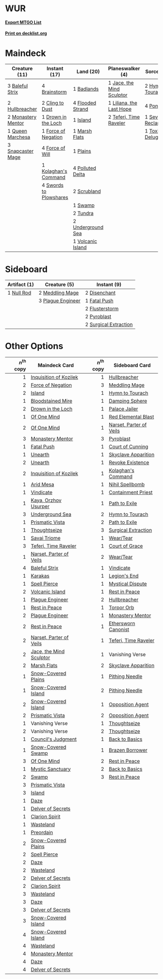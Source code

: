 # WUR

#### [Export MTGO List](../collection/WUR/WUR.txt)
#### [Print on decklist.org](http://decklist.org/?deckmain=1%09Badlands%0A3%09Baleful%20Strix%0A4%09Brainstorm%0A2%09Cling%20to%20Dust%0A1%09Drown%20in%20the%20Loch%0A4%09Flooded%20Strand%0A1%09Force%20of%20Negation%0A4%09Force%20of%20Will%0A2%09Hullbreacher%0A2%09Hymn%20to%20Tourach%0A1%09Island%0A1%09Jace,%20the%20Mind%20Sculptor%0A1%09Kolaghan's%20Command%0A1%09Liliana,%20the%20Last%20Hope%0A1%09Marsh%20Flats%0A2%09Monastery%20Mentor%0A1%09Plains%0A4%09Polluted%20Delta%0A4%09Ponder%0A1%09Queen%20Marchesa%0A2%09Scrubland%0A1%09Sevinne's%20Reclamation%0A3%09Snapcaster%20Mage%0A1%09Swamp%0A4%09Swords%20to%20Plowshares%0A2%09Teferi,%20Time%20Raveler%0A1%09Toxic%20Deluge%0A2%09Tundra%0A2%09Underground%20Sea%0A1%09Volcanic%20Island&deckside=2%09Disenchant%0A1%09Fatal%20Push%0A2%09Flusterstorm%0A2%09Meddling%20Mage%0A1%09Null%20Rod%0A3%09Plague%20Engineer%0A2%09Pyroblast%0A2%09Surgical%20Extraction)
# Maindeck

|                                        Creature (11)                                        |                                         Instant (17)                                          |                                         Land (20)                                         |                                          Planeswalker (4)                                          |                                           Sorcery (8)                                            |
|---------------------------------------------------------------------------------------------|-----------------------------------------------------------------------------------------------|-------------------------------------------------------------------------------------------|----------------------------------------------------------------------------------------------------|--------------------------------------------------------------------------------------------------|
|3 [Baleful Strix](http://gatherer.wizards.com/Pages/Card/Details.aspx?multiverseid=376260)   |4 [Brainstorm](http://gatherer.wizards.com/Pages/Card/Details.aspx?multiverseid=3897)          |1 [Badlands](http://gatherer.wizards.com/Pages/Card/Details.aspx?multiverseid=878)         |1 [Jace, the Mind Sculptor](http://gatherer.wizards.com/Pages/Card/Details.aspx?multiverseid=442051)|2 [Hymn to Tourach](http://gatherer.wizards.com/Pages/Card/Details.aspx?multiverseid=413634)      |
|2 [Hullbreacher](http://gatherer.wizards.com/Pages/Card/Details.aspx?multiverseid=502308)    |2 [Cling to Dust](http://gatherer.wizards.com/Pages/Card/Details.aspx?multiverseid=476338)     |4 [Flooded Strand](http://gatherer.wizards.com/Pages/Card/Details.aspx?multiverseid=405098)|1 [Liliana, the Last Hope](http://gatherer.wizards.com/Pages/Card/Details.aspx?multiverseid=414388) |4 [Ponder](http://gatherer.wizards.com/Pages/Card/Details.aspx?multiverseid=451051)               |
|2 [Monastery Mentor](http://gatherer.wizards.com/Pages/Card/Details.aspx?multiverseid=391883)|1 [Drown in the Loch](http://gatherer.wizards.com/Pages/Card/Details.aspx?multiverseid=473150) |1 [Island](http://gatherer.wizards.com/Pages/Card/Details.aspx?multiverseid=439857)        |2 [Teferi, Time Raveler](http://gatherer.wizards.com/Pages/Card/Details.aspx?multiverseid=461148)   |1 [Sevinne's Reclamation](http://gatherer.wizards.com/Pages/Card/Details.aspx?multiverseid=470551)|
|1 [Queen Marchesa](http://gatherer.wizards.com/Pages/Card/Details.aspx?multiverseid=416835)  |1 [Force of Negation](http://gatherer.wizards.com/Pages/Card/Details.aspx?multiverseid=464001) |1 [Marsh Flats](http://gatherer.wizards.com/Pages/Card/Details.aspx?multiverseid=405101)   |                                                                                                    |1 [Toxic Deluge](http://gatherer.wizards.com/Pages/Card/Details.aspx?multiverseid=376559)         |
|3 [Snapcaster Mage](http://gatherer.wizards.com/Pages/Card/Details.aspx?multiverseid=227676) |4 [Force of Will](http://gatherer.wizards.com/Pages/Card/Details.aspx?multiverseid=3107)       |1 [Plains](http://gatherer.wizards.com/Pages/Card/Details.aspx?multiverseid=439856)        |                                                                                                    |                                                                                                  |
|                                                                                             |1 [Kolaghan's Command](http://gatherer.wizards.com/Pages/Card/Details.aspx?multiverseid=394613)|4 [Polluted Delta](http://gatherer.wizards.com/Pages/Card/Details.aspx?multiverseid=405104)|                                                                                                    |                                                                                                  |
|                                                                                             |4 [Swords to Plowshares](http://gatherer.wizards.com/Pages/Card/Details.aspx?multiverseid=869) |2 [Scrubland](http://gatherer.wizards.com/Pages/Card/Details.aspx?multiverseid=882)        |                                                                                                    |                                                                                                  |
|                                                                                             |                                                                                               |1 [Swamp](http://gatherer.wizards.com/Pages/Card/Details.aspx?multiverseid=439858)         |                                                                                                    |                                                                                                  |
|                                                                                             |                                                                                               |2 [Tundra](http://gatherer.wizards.com/Pages/Card/Details.aspx?multiverseid=885)           |                                                                                                    |                                                                                                  |
|                                                                                             |                                                                                               |2 [Underground Sea](http://gatherer.wizards.com/Pages/Card/Details.aspx?multiverseid=886)  |                                                                                                    |                                                                                                  |
|                                                                                             |                                                                                               |1 [Volcanic Island](http://gatherer.wizards.com/Pages/Card/Details.aspx?multiverseid=887)  |                                                                                                    |                                                                                                  |


# Sideboard

|                                    Artifact (1)                                     |                                        Creature (5)                                        |                                          Instant (9)                                           |
|-------------------------------------------------------------------------------------|--------------------------------------------------------------------------------------------|------------------------------------------------------------------------------------------------|
|1 [Null Rod](http://gatherer.wizards.com/Pages/Card/Details.aspx?multiverseid=383034)|2 [Meddling Mage](http://gatherer.wizards.com/Pages/Card/Details.aspx?multiverseid=179547)  |2 [Disenchant](http://gatherer.wizards.com/Pages/Card/Details.aspx?multiverseid=847)            |
|                                                                                     |3 [Plague Engineer](http://gatherer.wizards.com/Pages/Card/Details.aspx?multiverseid=464049)|1 [Fatal Push](http://gatherer.wizards.com/Pages/Card/Details.aspx?multiverseid=423724)         |
|                                                                                     |                                                                                            |2 [Flusterstorm](http://gatherer.wizards.com/Pages/Card/Details.aspx?multiverseid=228255)       |
|                                                                                     |                                                                                            |2 [Pyroblast](http://gatherer.wizards.com/Pages/Card/Details.aspx?multiverseid=4083)            |
|                                                                                     |                                                                                            |2 [Surgical Extraction](http://gatherer.wizards.com/Pages/Card/Details.aspx?multiverseid=397706)|


# Other Options

|*n*<sup>th</sup> copy|                                          Maindeck Card                                           |*n*<sup>th</sup> copy|                                          Sideboard Card                                          |
|--------------------:|--------------------------------------------------------------------------------------------------|--------------------:|--------------------------------------------------------------------------------------------------|
|                    1|[Inquisition of Kozilek](http://gatherer.wizards.com/Pages/Card/Details.aspx?multiverseid=416897) |                    1|[Hullbreacher](http://gatherer.wizards.com/Pages/Card/Details.aspx?multiverseid=502308)           |
|                    2|[Force of Negation](http://gatherer.wizards.com/Pages/Card/Details.aspx?multiverseid=464001)      |                    3|[Meddling Mage](http://gatherer.wizards.com/Pages/Card/Details.aspx?multiverseid=179547)          |
|                    2|[Island](http://gatherer.wizards.com/Pages/Card/Details.aspx?multiverseid=439857)                 |                    1|[Hymn to Tourach](http://gatherer.wizards.com/Pages/Card/Details.aspx?multiverseid=413634)        |
|                    1|[Bloodstained Mire](http://gatherer.wizards.com/Pages/Card/Details.aspx?multiverseid=405094)      |                    1|[Damping Sphere](http://gatherer.wizards.com/Pages/Card/Details.aspx?multiverseid=443101)         |
|                    2|[Drown in the Loch](http://gatherer.wizards.com/Pages/Card/Details.aspx?multiverseid=473150)      |                    1|[Palace Jailer](http://gatherer.wizards.com/Pages/Card/Details.aspx?multiverseid=416775)          |
|                    1|[Of One Mind](http://gatherer.wizards.com/Pages/Card/Details.aspx?multiverseid=479580)            |                    1|[Red Elemental Blast](http://gatherer.wizards.com/Pages/Card/Details.aspx?multiverseid=814)       |
|                    2|[Of One Mind](http://gatherer.wizards.com/Pages/Card/Details.aspx?multiverseid=479580)            |                    1|[Narset, Parter of Veils](http://gatherer.wizards.com/Pages/Card/Details.aspx?multiverseid=460988)|
|                    3|[Monastery Mentor](http://gatherer.wizards.com/Pages/Card/Details.aspx?multiverseid=391883)       |                    3|[Pyroblast](http://gatherer.wizards.com/Pages/Card/Details.aspx?multiverseid=4083)                |
|                    1|[Fatal Push](http://gatherer.wizards.com/Pages/Card/Details.aspx?multiverseid=423724)             |                    1|[Court of Cunning](http://gatherer.wizards.com/Pages/Card/Details.aspx?multiverseid=497583)       |
|                    1|[Unearth](http://gatherer.wizards.com/Pages/Card/Details.aspx?multiverseid=442102)                |                    1|[Skyclave Apparition](http://gatherer.wizards.com/Pages/Card/Details.aspx?multiverseid=495603)    |
|                    2|[Unearth](http://gatherer.wizards.com/Pages/Card/Details.aspx?multiverseid=442102)                |                    1|[Revoke Existence](http://gatherer.wizards.com/Pages/Card/Details.aspx?multiverseid=378397)       |
|                    2|[Inquisition of Kozilek](http://gatherer.wizards.com/Pages/Card/Details.aspx?multiverseid=416897) |                    1|[Kolaghan's Command](http://gatherer.wizards.com/Pages/Card/Details.aspx?multiverseid=394613)     |
|                    1|[Arid Mesa](http://gatherer.wizards.com/Pages/Card/Details.aspx?multiverseid=405092)              |                    1|[Nihil Spellbomb](http://gatherer.wizards.com/Pages/Card/Details.aspx?multiverseid=442215)        |
|                    1|[Vindicate](http://gatherer.wizards.com/Pages/Card/Details.aspx?multiverseid=442208)              |                    1|[Containment Priest](http://gatherer.wizards.com/Pages/Card/Details.aspx?multiverseid=389470)     |
|                    1|[Kaya, Orzhov Usurper](http://gatherer.wizards.com/Pages/Card/Details.aspx?multiverseid=460129)   |                    1|[Path to Exile](http://gatherer.wizards.com/Pages/Card/Details.aspx?multiverseid=220511)          |
|                    3|[Underground Sea](http://gatherer.wizards.com/Pages/Card/Details.aspx?multiverseid=886)           |                    2|[Hymn to Tourach](http://gatherer.wizards.com/Pages/Card/Details.aspx?multiverseid=413634)        |
|                    1|[Prismatic Vista](http://gatherer.wizards.com/Pages/Card/Details.aspx?multiverseid=464193)        |                    2|[Path to Exile](http://gatherer.wizards.com/Pages/Card/Details.aspx?multiverseid=220511)          |
|                    1|[Thoughtseize](http://gatherer.wizards.com/Pages/Card/Details.aspx?multiverseid=438676)           |                    3|[Surgical Extraction](http://gatherer.wizards.com/Pages/Card/Details.aspx?multiverseid=397706)    |
|                    1|[Savai Triome](http://gatherer.wizards.com/Pages/Card/Details.aspx?multiverseid=479773)           |                    1|[Wear/Tear](http://gatherer.wizards.com/Pages/Card/Details.aspx?multiverseid=368950)              |
|                    3|[Teferi, Time Raveler](http://gatherer.wizards.com/Pages/Card/Details.aspx?multiverseid=461148)   |                    1|[Court of Grace](http://gatherer.wizards.com/Pages/Card/Details.aspx?multiverseid=497536)         |
|                    1|[Narset, Parter of Veils](http://gatherer.wizards.com/Pages/Card/Details.aspx?multiverseid=460988)|                    2|[Wear/Tear](http://gatherer.wizards.com/Pages/Card/Details.aspx?multiverseid=368950)              |
|                    4|[Baleful Strix](http://gatherer.wizards.com/Pages/Card/Details.aspx?multiverseid=376260)          |                    1|[Vindicate](http://gatherer.wizards.com/Pages/Card/Details.aspx?multiverseid=442208)              |
|                    1|[Karakas](http://gatherer.wizards.com/Pages/Card/Details.aspx?multiverseid=413782)                |                    1|[Legion's End](http://gatherer.wizards.com/Pages/Card/Details.aspx?multiverseid=466860)           |
|                    1|[Spell Pierce](http://gatherer.wizards.com/Pages/Card/Details.aspx?multiverseid=425876)           |                    1|[Mystical Dispute](http://gatherer.wizards.com/Pages/Card/Details.aspx?multiverseid=473020)       |
|                    2|[Volcanic Island](http://gatherer.wizards.com/Pages/Card/Details.aspx?multiverseid=887)           |                    1|[Rest in Peace](http://gatherer.wizards.com/Pages/Card/Details.aspx?multiverseid=442021)          |
|                    1|[Plague Engineer](http://gatherer.wizards.com/Pages/Card/Details.aspx?multiverseid=464049)        |                    2|[Hullbreacher](http://gatherer.wizards.com/Pages/Card/Details.aspx?multiverseid=502308)           |
|                    1|[Rest in Peace](http://gatherer.wizards.com/Pages/Card/Details.aspx?multiverseid=442021)          |                    1|[Torpor Orb](http://gatherer.wizards.com/Pages/Card/Details.aspx?multiverseid=233069)             |
|                    2|[Plague Engineer](http://gatherer.wizards.com/Pages/Card/Details.aspx?multiverseid=464049)        |                    1|[Monastery Mentor](http://gatherer.wizards.com/Pages/Card/Details.aspx?multiverseid=391883)       |
|                    2|[Rest in Peace](http://gatherer.wizards.com/Pages/Card/Details.aspx?multiverseid=442021)          |                    1|[Ethersworn Canonist](http://gatherer.wizards.com/Pages/Card/Details.aspx?multiverseid=174931)    |
|                    2|[Narset, Parter of Veils](http://gatherer.wizards.com/Pages/Card/Details.aspx?multiverseid=460988)|                    1|[Teferi, Time Raveler](http://gatherer.wizards.com/Pages/Card/Details.aspx?multiverseid=461148)   |
|                    2|[Jace, the Mind Sculptor](http://gatherer.wizards.com/Pages/Card/Details.aspx?multiverseid=442051)|                    1|Vanishing Verse                                                                                   |
|                    2|[Marsh Flats](http://gatherer.wizards.com/Pages/Card/Details.aspx?multiverseid=405101)            |                    2|[Skyclave Apparition](http://gatherer.wizards.com/Pages/Card/Details.aspx?multiverseid=495603)    |
|                    1|[Snow-Covered Plains](http://gatherer.wizards.com/Pages/Card/Details.aspx?multiverseid=121267)    |                    1|[Pithing Needle](http://gatherer.wizards.com/Pages/Card/Details.aspx?multiverseid=129526)         |
|                    1|[Snow-Covered Island](http://gatherer.wizards.com/Pages/Card/Details.aspx?multiverseid=121130)    |                    2|[Pithing Needle](http://gatherer.wizards.com/Pages/Card/Details.aspx?multiverseid=129526)         |
|                    2|[Snow-Covered Island](http://gatherer.wizards.com/Pages/Card/Details.aspx?multiverseid=121130)    |                    1|[Opposition Agent](http://gatherer.wizards.com/Pages/Card/Details.aspx?multiverseid=497661)       |
|                    2|[Prismatic Vista](http://gatherer.wizards.com/Pages/Card/Details.aspx?multiverseid=464193)        |                    2|[Opposition Agent](http://gatherer.wizards.com/Pages/Card/Details.aspx?multiverseid=497661)       |
|                    1|Vanishing Verse                                                                                   |                    1|[Thoughtseize](http://gatherer.wizards.com/Pages/Card/Details.aspx?multiverseid=438676)           |
|                    2|Vanishing Verse                                                                                   |                    2|[Thoughtseize](http://gatherer.wizards.com/Pages/Card/Details.aspx?multiverseid=438676)           |
|                    1|[Council's Judgment](http://gatherer.wizards.com/Pages/Card/Details.aspx?multiverseid=382239)     |                    1|[Back to Basics](http://gatherer.wizards.com/Pages/Card/Details.aspx?multiverseid=456642)         |
|                    1|[Snow-Covered Swamp](http://gatherer.wizards.com/Pages/Card/Details.aspx?multiverseid=121256)     |                    1|[Brazen Borrower](http://gatherer.wizards.com/Pages/Card/Details.aspx?multiverseid=473001)        |
|                    3|[Of One Mind](http://gatherer.wizards.com/Pages/Card/Details.aspx?multiverseid=479580)            |                    2|[Rest in Peace](http://gatherer.wizards.com/Pages/Card/Details.aspx?multiverseid=442021)          |
|                    1|[Mystic Sanctuary](http://gatherer.wizards.com/Pages/Card/Details.aspx?multiverseid=473209)       |                    2|[Back to Basics](http://gatherer.wizards.com/Pages/Card/Details.aspx?multiverseid=456642)         |
|                    2|[Swamp](http://gatherer.wizards.com/Pages/Card/Details.aspx?multiverseid=439858)                  |                    3|[Rest in Peace](http://gatherer.wizards.com/Pages/Card/Details.aspx?multiverseid=442021)          |
|                    3|[Prismatic Vista](http://gatherer.wizards.com/Pages/Card/Details.aspx?multiverseid=464193)        |                     |                                                                                                  |
|                    3|[Island](http://gatherer.wizards.com/Pages/Card/Details.aspx?multiverseid=439857)                 |                     |                                                                                                  |
|                    1|[Daze](http://gatherer.wizards.com/Pages/Card/Details.aspx?multiverseid=189255)                   |                     |                                                                                                  |
|                    1|[Delver of Secrets](http://gatherer.wizards.com/Pages/Card/Details.aspx?multiverseid=226749)      |                     |                                                                                                  |
|                    1|[Clarion Spirit](http://gatherer.wizards.com/Pages/Card/Details.aspx?multiverseid=503610)         |                     |                                                                                                  |
|                    1|[Wasteland](http://gatherer.wizards.com/Pages/Card/Details.aspx?multiverseid=413790)              |                     |                                                                                                  |
|                    1|[Preordain](http://gatherer.wizards.com/Pages/Card/Details.aspx?multiverseid=405347)              |                     |                                                                                                  |
|                    2|[Snow-Covered Plains](http://gatherer.wizards.com/Pages/Card/Details.aspx?multiverseid=121267)    |                     |                                                                                                  |
|                    2|[Spell Pierce](http://gatherer.wizards.com/Pages/Card/Details.aspx?multiverseid=425876)           |                     |                                                                                                  |
|                    2|[Daze](http://gatherer.wizards.com/Pages/Card/Details.aspx?multiverseid=189255)                   |                     |                                                                                                  |
|                    2|[Wasteland](http://gatherer.wizards.com/Pages/Card/Details.aspx?multiverseid=413790)              |                     |                                                                                                  |
|                    2|[Delver of Secrets](http://gatherer.wizards.com/Pages/Card/Details.aspx?multiverseid=226749)      |                     |                                                                                                  |
|                    2|[Clarion Spirit](http://gatherer.wizards.com/Pages/Card/Details.aspx?multiverseid=503610)         |                     |                                                                                                  |
|                    3|[Wasteland](http://gatherer.wizards.com/Pages/Card/Details.aspx?multiverseid=413790)              |                     |                                                                                                  |
|                    3|[Daze](http://gatherer.wizards.com/Pages/Card/Details.aspx?multiverseid=189255)                   |                     |                                                                                                  |
|                    3|[Delver of Secrets](http://gatherer.wizards.com/Pages/Card/Details.aspx?multiverseid=226749)      |                     |                                                                                                  |
|                    3|[Snow-Covered Island](http://gatherer.wizards.com/Pages/Card/Details.aspx?multiverseid=121130)    |                     |                                                                                                  |
|                    4|[Snow-Covered Island](http://gatherer.wizards.com/Pages/Card/Details.aspx?multiverseid=121130)    |                     |                                                                                                  |
|                    4|[Wasteland](http://gatherer.wizards.com/Pages/Card/Details.aspx?multiverseid=413790)              |                     |                                                                                                  |
|                    4|[Monastery Mentor](http://gatherer.wizards.com/Pages/Card/Details.aspx?multiverseid=391883)       |                     |                                                                                                  |
|                    4|[Daze](http://gatherer.wizards.com/Pages/Card/Details.aspx?multiverseid=189255)                   |                     |                                                                                                  |
|                    4|[Delver of Secrets](http://gatherer.wizards.com/Pages/Card/Details.aspx?multiverseid=226749)      |                     |                                                                                                  |

